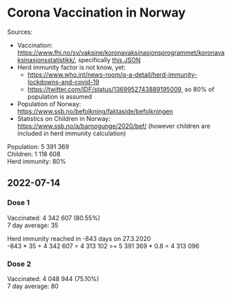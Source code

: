# Corona Vaccination in Norway

Sources:

- Vaccination: <https://www.fhi.no/sv/vaksine/koronavaksinasjonsprogrammet/koronavaksinasjonsstatistikk/>, specifically [this JSON](https://www.fhi.no/api/chartdata/api/99119)
- Herd immunity factor is not know, yet:
  - <https://www.who.int/news-room/q-a-detail/herd-immunity-lockdowns-and-covid-19>
  - <https://twitter.com/IDF/status/1369952743889195009>, so 80% of population is assumed
- Population of Norway: <https://www.ssb.no/befolkning/faktaside/befolkningen>
- Statistics on Children in Norway: https://www.ssb.no/a/barnogunge/2020/bef/ (however children are included in herd immunity calculation)

Population: 5 391 369  
Children: 1 118 608  
Herd immunity: 80%  

## 2022-07-14

### Dose 1

Vaccinated: 4 342 607 (80.55%)  
7 day average: 35

Herd immunity reached in -843 days on 27.3.2020  
-843 * 35 + 4 342 607 = 4 313 102 >= 5 391 369 * 0.8 = 4 313 096

### Dose 2

Vaccinated: 4 048 944 (75.10%)  
7 day average: 80

